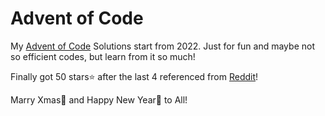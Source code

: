 # Advent of Code

My [Advent of Code](https://adventofcode.com) Solutions start from 2022. Just for fun and maybe not so efficient codes, but learn from it so much!

Finally got 50 stars⭐ after the last 4 referenced from [Reddit](https://www.reddit.com/r/adventofcode/)!

Marry Xmas🎄 and Happy New Year🎉 to All!
